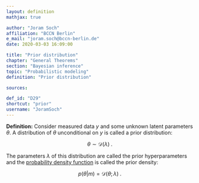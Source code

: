 ```yaml
---
layout: definition
mathjax: true

author: "Joram Soch"
affiliation: "BCCN Berlin"
e_mail: "joram.soch@bccn-berlin.de"
date: 2020-03-03 16:09:00

title: "Prior distribution"
chapter: "General Theorems"
section: "Bayesian inference"
topic: "Probabilistic modeling"
definition: "Prior distribution"

sources:

def_id: "D29"
shortcut: "prior"
username: "JoramSoch"
---
```



**Definition:** Consider measured data $y$ and some unknown latent parameters $\theta$. A distribution of $\theta$ unconditional on $y$ is called a prior distribution:

$$ \label{eq:prior}
\theta \sim \mathcal{D}(\lambda) \; .
$$

The parameters $\lambda$ of this distribution are called the prior hyperparameters and the [probability density function](/D/pdf) is called the prior density:

$$ \label{eq:prior-pdf}
p(\theta|m) = \mathcal{D}(\theta; \lambda) \; .
$$